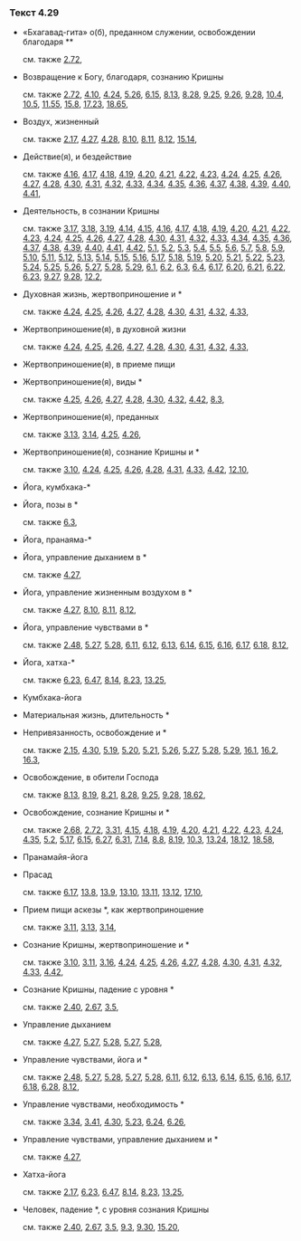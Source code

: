 ### Текст 4.29
	
- «Бхагавад-гита» о(б), преданном служении, освобождении благодаря \*\*

	см. также  [2.72](../02/0272.md), 
	
- Возвращение к Богу, благодаря, сознанию Кришны

	см. также  [2.72](../02/0272.md),  [4.10](../04/0410.md),  [4.24](../04/0424.md),  [5.26](../05/0526.md),  [6.15](../06/0615.md),  [8.13](../08/0813.md),  [8.28](../08/0828.md),  [9.25](../09/0925.md),  [9.26](../09/0926.md),  [9.28](../09/0928.md),  [10.4](../10/1004.md),  [10.5](../10/1005.md),  [11.55](../11/1155.md),  [15.8](../15/1508.md),  [17.23](../17/1723.md),  [18.65](../18/1865.md), 
	
- Воздух, жизненный

	см. также  [2.17](../02/0217.md),  [4.27](../04/0427.md),  [4.28](../04/0428.md),  [8.10](../08/0810.md),  [8.11](../08/0811.md),  [8.12](../08/0812.md),  [15.14](../15/1514.md), 
	
- Действие(я), и бездействие

	см. также  [4.16](../04/0416.md),  [4.17](../04/0417.md),  [4.18](../04/0418.md),  [4.19](../04/0419.md),  [4.20](../04/0420.md),  [4.21](../04/0421.md),  [4.22](../04/0422.md),  [4.23](../04/0423.md),  [4.24](../04/0424.md),  [4.25](../04/0425.md),  [4.26](../04/0426.md),  [4.27](../04/0427.md),  [4.28](../04/0428.md),  [4.30](../04/0430.md),  [4.31](../04/0431.md),  [4.32](../04/0432.md),  [4.33](../04/0433.md),  [4.34](../04/0434.md),  [4.35](../04/0435.md),  [4.36](../04/0436.md),  [4.37](../04/0437.md),  [4.38](../04/0438.md),  [4.39](../04/0439.md),  [4.40](../04/0440.md),  [4.41](../04/0441.md), 
	
- Деятельность, в сознании Кришны

	см. также  [3.17](../03/0317.md),  [3.18](../03/0318.md),  [3.19](../03/0319.md),  [4.14](../04/0414.md),  [4.15](../04/0415.md),  [4.16](../04/0416.md),  [4.17](../04/0417.md),  [4.18](../04/0418.md),  [4.19](../04/0419.md),  [4.20](../04/0420.md),  [4.21](../04/0421.md),  [4.22](../04/0422.md),  [4.23](../04/0423.md),  [4.24](../04/0424.md),  [4.25](../04/0425.md),  [4.26](../04/0426.md),  [4.27](../04/0427.md),  [4.28](../04/0428.md),  [4.30](../04/0430.md),  [4.31](../04/0431.md),  [4.32](../04/0432.md),  [4.33](../04/0433.md),  [4.34](../04/0434.md),  [4.35](../04/0435.md),  [4.36](../04/0436.md),  [4.37](../04/0437.md),  [4.38](../04/0438.md),  [4.39](../04/0439.md),  [4.40](../04/0440.md),  [4.41](../04/0441.md),  [4.42](../04/0442.md),  [5.1](../05/0501.md),  [5.2](../05/0502.md),  [5.3](../05/0503.md),  [5.4](../05/0504.md),  [5.5](../05/0505.md),  [5.6](../05/0506.md),  [5.7](../05/0507.md),  [5.8](../05/0508.md),  [5.9](../05/0509.md),  [5.10](../05/0510.md),  [5.11](../05/0511.md),  [5.12](../05/0512.md),  [5.13](../05/0513.md),  [5.14](../05/0514.md),  [5.15](../05/0515.md),  [5.16](../05/0516.md),  [5.17](../05/0517.md),  [5.18](../05/0518.md),  [5.19](../05/0519.md),  [5.20](../05/0520.md),  [5.21](../05/0521.md),  [5.22](../05/0522.md),  [5.23](../05/0523.md),  [5.24](../05/0524.md),  [5.25](../05/0525.md),  [5.26](../05/0526.md),  [5.27](../05/0527.md),  [5.28](../05/0528.md),  [5.29](../05/0529.md),  [6.1](../06/0601.md),  [6.2](../06/0602.md),  [6.3](../06/0603.md),  [6.4](../06/0604.md),  [6.17](../06/0617.md),  [6.20](../06/0620.md),  [6.21](../06/0621.md),  [6.22](../06/0622.md),  [6.23](../06/0623.md),  [9.27](../09/0927.md),  [9.28](../09/0928.md),  [12.2](../12/1202.md), 
	
- Духовная жизнь, жертвоприношение и \*

	см. также  [4.24](../04/0424.md),  [4.25](../04/0425.md),  [4.26](../04/0426.md),  [4.27](../04/0427.md),  [4.28](../04/0428.md),  [4.30](../04/0430.md),  [4.31](../04/0431.md),  [4.32](../04/0432.md),  [4.33](../04/0433.md), 
	
- Жертвоприношение(я), в духовной жизни

	см. также  [4.24](../04/0424.md),  [4.25](../04/0425.md),  [4.26](../04/0426.md),  [4.27](../04/0427.md),  [4.28](../04/0428.md),  [4.30](../04/0430.md),  [4.31](../04/0431.md),  [4.32](../04/0432.md),  [4.33](../04/0433.md), 
	
- Жертвоприношение(я), в приеме пищи

	
- Жертвоприношение(я), виды \*

	см. также  [4.25](../04/0425.md),  [4.26](../04/0426.md),  [4.27](../04/0427.md),  [4.28](../04/0428.md),  [4.30](../04/0430.md),  [4.32](../04/0432.md),  [4.42](../04/0442.md),  [8.3](../08/0803.md), 
	
- Жертвоприношение(я), преданных

	см. также  [3.13](../03/0313.md),  [3.14](../03/0314.md),  [4.25](../04/0425.md),  [4.26](../04/0426.md), 
	
- Жертвоприношение(я), сознание Кришны и \*

	см. также  [3.10](../03/0310.md),  [4.24](../04/0424.md),  [4.25](../04/0425.md),  [4.26](../04/0426.md),  [4.28](../04/0428.md),  [4.31](../04/0431.md),  [4.33](../04/0433.md),  [4.42](../04/0442.md),  [12.10](../12/1210.md), 
	
- Йога, кумбхака-\*

	
- Йога, позы в \*

	см. также  [6.3](../06/0603.md), 
	
- Йога, пранаяма-\*

	
- Йога, управление дыханием в \*

	см. также  [4.27](../04/0427.md), 
	
- Йога, управление жизненным воздухом в \*

	см. также  [4.27](../04/0427.md),  [8.10](../08/0810.md),  [8.11](../08/0811.md),  [8.12](../08/0812.md), 
	
- Йога, управление чувствами в \*

	см. также  [2.48](../02/0248.md),  [5.27](../05/0527.md),  [5.28](../05/0528.md),  [6.11](../06/0611.md),  [6.12](../06/0612.md),  [6.13](../06/0613.md),  [6.14](../06/0614.md),  [6.15](../06/0615.md),  [6.16](../06/0616.md),  [6.17](../06/0617.md),  [6.18](../06/0618.md),  [8.12](../08/0812.md), 
	
- Йога, хатха-\*

	см. также  [6.23](../06/0623.md),  [6.47](../06/0647.md),  [8.14](../08/0814.md),  [8.23](../08/0823.md),  [13.25](../13/1325.md), 
	
- Кумбхака-йога

	
- Материальная жизнь, длительность \*

	
- Непривязанность, освобождение и \*

	см. также  [2.15](../02/0215.md),  [4.30](../04/0430.md),  [5.19](../05/0519.md),  [5.20](../05/0520.md),  [5.21](../05/0521.md),  [5.26](../05/0526.md),  [5.27](../05/0527.md),  [5.28](../05/0528.md),  [5.29](../05/0529.md),  [16.1](../16/1601.md),  [16.2](../16/1602.md),  [16.3](../16/1603.md), 
	
- Освобождение, в обители Господа

	см. также  [8.13](../08/0813.md),  [8.19](../08/0819.md),  [8.21](../08/0821.md),  [8.28](../08/0828.md),  [9.25](../09/0925.md),  [9.28](../09/0928.md),  [18.62](../18/1862.md), 
	
- Освобождение, сознание Кришны и \*

	см. также  [2.68](../02/0268.md),  [2.72](../02/0272.md),  [3.31](../03/0331.md),  [4.15](../04/0415.md),  [4.18](../04/0418.md),  [4.19](../04/0419.md),  [4.20](../04/0420.md),  [4.21](../04/0421.md),  [4.22](../04/0422.md),  [4.23](../04/0423.md),  [4.24](../04/0424.md),  [4.35](../04/0435.md),  [5.2](../05/0502.md),  [5.17](../05/0517.md),  [6.15](../06/0615.md),  [6.27](../06/0627.md),  [6.31](../06/0631.md),  [7.14](../07/0714.md),  [8.8](../08/0808.md),  [8.19](../08/0819.md),  [10.3](../10/1003.md),  [13.24](../13/1324.md),  [18.12](../18/1812.md),  [18.58](../18/1858.md), 
	
- Пранамайя-йога

	
- Прасад

	см. также  [6.17](../06/0617.md),  [13.8](../13/1308.md),  [13.9](../13/1309.md),  [13.10](../13/1310.md),  [13.11](../13/1311.md),  [13.12](../13/1312.md),  [17.10](../17/1710.md), 
	
- Прием пищи аскезы \*, как жертвоприношение

	см. также  [3.11](../03/0311.md),  [3.13](../03/0313.md),  [3.14](../03/0314.md), 
	
- Сознание Кришны, жертвоприношение и \*

	см. также  [3.10](../03/0310.md),  [3.11](../03/0311.md),  [3.16](../03/0316.md),  [4.24](../04/0424.md),  [4.25](../04/0425.md),  [4.26](../04/0426.md),  [4.27](../04/0427.md),  [4.28](../04/0428.md),  [4.30](../04/0430.md),  [4.31](../04/0431.md),  [4.32](../04/0432.md),  [4.33](../04/0433.md),  [4.42](../04/0442.md), 
	
- Сознание Кришны, падение с уровня \*

	см. также  [2.40](../02/0240.md),  [2.67](../02/0267.md),  [3.5](../03/0305.md), 
	
- Управление дыханием

	см. также  [4.27](../04/0427.md),  [5.27](../05/0527.md),  [5.28](../05/0528.md),  [5.27](../05/0527.md),  [5.28](../05/0528.md), 
	
- Управление чувствами, йога и \*

	см. также  [2.48](../02/0248.md),  [5.27](../05/0527.md),  [5.28](../05/0528.md),  [5.27](../05/0527.md),  [5.28](../05/0528.md),  [6.11](../06/0611.md),  [6.12](../06/0612.md),  [6.13](../06/0613.md),  [6.14](../06/0614.md),  [6.15](../06/0615.md),  [6.16](../06/0616.md),  [6.17](../06/0617.md),  [6.18](../06/0618.md),  [6.28](../06/0628.md),  [8.12](../08/0812.md), 
	
- Управление чувствами, необходимость \*

	см. также  [3.34](../03/0334.md),  [3.41](../03/0341.md),  [4.30](../04/0430.md),  [5.23](../05/0523.md),  [6.24](../06/0624.md),  [6.26](../06/0626.md), 
	
- Управление чувствами, управление дыханием и \*

	см. также  [4.27](../04/0427.md), 
	
- Хатха-йога

	см. также  [2.17](../02/0217.md),  [6.23](../06/0623.md),  [6.47](../06/0647.md),  [8.14](../08/0814.md),  [8.23](../08/0823.md),  [13.25](../13/1325.md), 
	
- Человек, падение \*, с уровня сознания Кришны

	см. также  [2.40](../02/0240.md),  [2.67](../02/0267.md),  [3.5](../03/0305.md),  [9.3](../09/0903.md),  [9.30](../09/0930.md),  [15.20](../15/1520.md), 
